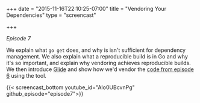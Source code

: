 +++
date = "2015-11-16T22:10:25-07:00"
title = "Vendoring Your Dependencies"
type = "screencast"

+++

_Episode 7_

We explain what `go get` does, and why is isn't sufficient for dependency management. We also explain what a reproducible build is in Go and why it's so important, and explain why vendoring achieves reproducible builds. We then introduce [Glide](https://github.com/Masterminds/glide) and show how we'd vendor the [code from episode 6](https://github.com/arschles/go-in-5-minutes/tree/master/episode6) using the tool.
<!--more-->

{{< screencast_bottom youtube_id="AIo0UBcvnPg" github_episode="episode7">}}
